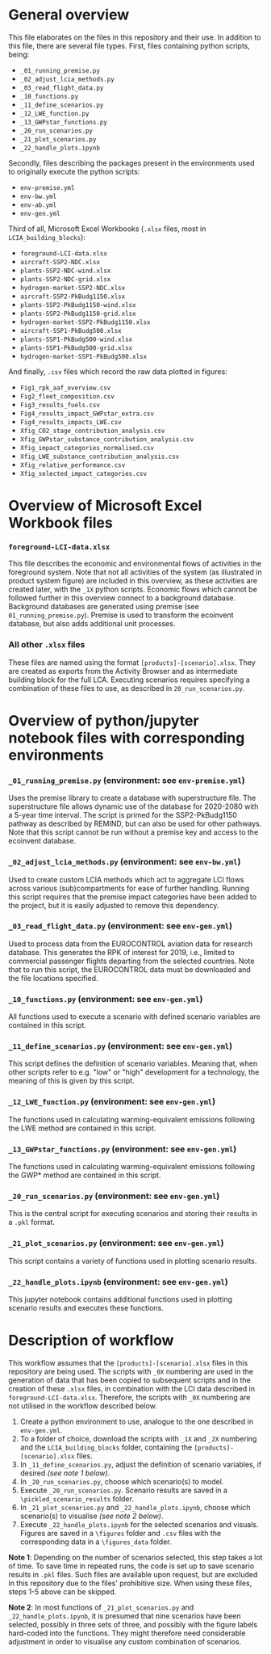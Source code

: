 # General overview

This file elaborates on the files in this repository and their use. In addition to this file, there are several file types.
First, files containing python scripts, being:
- `_01_running_premise.py`
- `_02_adjust_lcia_methods.py`
- `_03_read_flight_data.py`
- `_10_functions.py`
- `_11_define_scenarios.py`
- `_12_LWE_function.py`
- `_13_GWPstar_functions.py`
- `_20_run_scenarios.py`
- `_21_plot_scenarios.py`
- `_22_handle_plots.ipynb`

Secondly, files describing the packages present in the environments used to originally execute the python scripts:
- `env-premise.yml`
- `env-bw.yml`
- `env-ab.yml`
- `env-gen.yml`

Third of all, Microsoft Excel Workbooks (`.xlsx` files, most in `LCIA_building_blocks`):
- `foreground-LCI-data.xlsx`
- `aircraft-SSP2-NDC.xlsx`
- `plants-SSP2-NDC-wind.xlsx`
- `plants-SSP2-NDC-grid.xlsx`
- `hydrogen-market-SSP2-NDC.xlsx`
- `aircraft-SSP2-PkBudg1150.xlsx`
- `plants-SSP2-PkBudg1150-wind.xlsx`
- `plants-SSP2-PkBudg1150-grid.xlsx`
- `hydrogen-market-SSP2-PkBudg1150.xlsx`
- `aircraft-SSP1-PkBudg500.xlsx`
- `plants-SSP1-PkBudg500-wind.xlsx`
- `plants-SSP1-PkBudg500-grid.xlsx`
- `hydrogen-market-SSP1-PkBudg500.xlsx`

And finally, `.csv` files which record the raw data plotted in figures:
- `Fig1_rpk_aaf_overview.csv`
- `Fig2_fleet_composition.csv`
- `Fig3_results_fuels.csv`
- `Fig4_results_impact_GWPstar_extra.csv`
- `Fig4_results_impacts_LWE.csv`
- `Xfig_CO2_stage_contribution_analysis.csv`
- `Xfig_GWPstar_substance_contribution_analysis.csv`
- `Xfig_impact_categories_normalised.csv`
- `Xfig_LWE_substance_contribution_analysis.csv`
- `Xfig_relative_performance.csv`
- `Xfig_selected_impact_categories.csv`

# Overview of Microsoft Excel Workbook files

### `foreground-LCI-data.xlsx`
This file describes the economic and environmental flows of activities in the foreground system.
Note that not all activities of the system (as illustrated in product system figure) are included in this overview, as these activities are created later, with the `_1X` python scripts.
Economic flows which cannot be followed further in this overview connect to a background database.
Background databases are generated using premise (see `01_running_premise.py`).
Premise is used to transform the ecoinvent database, but also adds additional unit processes.

### All other `.xlsx` files
These files are named using the format `[products]-[scenario].xlsx`.
They are created as exports from the Activity Browser and as intermediate building block for the full LCA.
Executing scenarios requires specifying a combination of these files to use, as described in `20_run_scenarios.py`.

# Overview of python/jupyter notebook files with corresponding environments

### `_01_running_premise.py` (environment: see `env-premise.yml`)
Uses the premise library to create a database with superstructure file. 
The superstructure file allows dynamic use of the database for 2020-2080 with a 5-year time interval.
The script is primed for the SSP2-PkBudg1150 pathway as described by REMIND, but can also be used for other pathways.
Note that this script cannot be run without a premise key and access to the ecoinvent database.

### `_02_adjust_lcia_methods.py` (environment: see `env-bw.yml`)
Used to create custom LCIA methods which act to aggregate LCI flows across various (sub)compartments for ease of further handling.
Running this script requires that the premise impact categories have been added to the project, but it is easily adjusted to remove this dependency.

### `_03_read_flight_data.py` (environment: see `env-gen.yml`)
Used to process data from the EUROCONTROL aviation data for research database.
This generates the RPK of interest for 2019, i.e., limited to commercial passenger flights departing from the selected countries.
Note that to run this script, the EUROCONTROL data must be downloaded and the file locations specified.

### `_10_functions.py` (environment: see `env-gen.yml`)
All functions used to execute a scenario with defined scenario variables are contained in this script.

### `_11_define_scenarios.py` (environment: see `env-gen.yml`)
This script defines the definition of scenario variables.
Meaning that, when other scripts refer to e.g. "low" or "high" development for a technology, the meaning of this is given by this script.

### `_12_LWE_function.py` (environment: see `env-gen.yml`)
The functions used in calculating warming-equivalent emissions following the LWE method are contained in this script.

### `_13_GWPstar_functions.py` (environment: see `env-gen.yml`)
The functions used in calculating warming-equivalent emissions following the GWP\* method are contained in this script.

### `_20_run_scenarios.py` (environment: see `env-gen.yml`)
This is the central script for executing scenarios and storing their results in a `.pkl` format.

### `_21_plot_scenarios.py` (environment: see `env-gen.yml`)
This script contains a variety of functions used in plotting scenario results.

### `_22_handle_plots.ipynb` (environment: see `env-gen.yml`)
This jupyter notebook contains additional functions used in plotting scenario results and executes these functions.

# Description of workflow
This workflow assumes that the `[products]-[scenario].xlsx` files in this repository are being used.
The scripts with `_0X` numbering are used in the generation of data that has been copied to subsequent scripts and in the creation of these `.xlsx` files, in combination with the LCI data described in `foreground-LCI-data.xlsx`. 
Therefore, the scripts with `_0X` numbering are not utilised in the workflow described below.

1. Create a python environment to use, analogue to the one described in `env-gen.yml`.
2. To a folder of choice, download the scripts with `_1X` and `_2X` numbering and the `LCIA_building_blocks` folder, containing the `[products]-[scenario].xlsx` files.
3. In `_11_define_scenarios.py`, adjust the definition of scenario variables, if desired *(see note 1 below)*.
4. In `_20_run_scenarios.py`, choose which scenario(s) to model.
5. Execute `_20_run_scenarios.py`. Scenario results are saved in a `\pickled_scenario_results` folder.
6. In `_21_plot_scenarios.py` and `_22_handle_plots.ipynb`, choose which scenario(s) to visualise *(see note 2 below)*.
6. Execute `_22_handle_plots.ipynb` for the selected scenarios and visuals. Figures are saved in a `\figures` folder and `.csv` files with the corresponding data in a `\figures_data` folder.

**Note 1**: Depending on the number of scenarios selected, this step takes a lot of time. To save time in repeated runs, the code is set up to save scenario results in `.pkl` files. Such files are available upon request, but are excluded in this repository due to the files' prohibitive size. When using these files, steps 1-5 above can be skipped.

**Note 2**: In most functions of `_21_plot_scenarios.py` and `_22_handle_plots.ipynb`, it is presumed that nine scenarios have been selected, possibly in three sets of three, and possibly with the figure labels hard-coded into the functions. They might therefore need considerable adjustment in order to visualise any custom combination of scenarios.